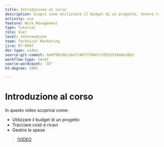 ```yaml
---
title: Introduzione al corso
description: Scopri come utilizzare il budget di un progetto, tenere traccia di costi e ricavi e gestire le spese in  [!DNL  Workfront].
activity: use
feature: Work Management
type: Tutorial
role: User
level: Intermediate
team: Technical Marketing
jira: KT-8947
doc-type: video
source-git-commit: bbdf99c6bc1be714077fd94fc3f8325394de36b3
workflow-type: tm+mt
source-wordcount: '37'
ht-degree: 100%

---
```


# Introduzione al corso

In questo video scoprirai come:

* Utilizzare il budget di un progetto
* Tracciare costi e ricavi
* Gestire le spese

>[!VIDEO](https://video.tv.adobe.com/v/3436433/?quality=12&learn=on&enablevpops=1&captions=ita)

